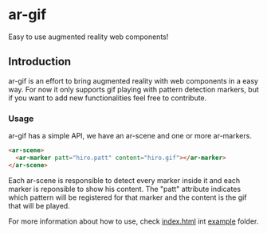 # ar-gif
Easy to use augmented reality web components!


## Introduction
ar-gif is an effort to bring augmented reality with web components in a easy way. For now it only supports gif playing with pattern detection markers, but if you want to add new functionalities feel free to contribute.

### Usage
ar-gif has a simple API, we have an ar-scene and one or more ar-markers. 
```html
<ar-scene>
  <ar-marker patt="hiro.patt" content="hiro.gif"></ar-marker>  
</ar-scene>
```
Each ar-scene is responsible to detect every marker inside it and each marker is reponsible to show his content.
The "patt" attribute indicates which pattern will be registered for that marker and the content is the gif that will be played.

For more information about how to use, check [index.html](https://github.com/rodrigocam/ar-gif/blob/master/example/index.html) int [example](https://github.com/rodrigocam/ar-gif/blob/master/example) folder.
